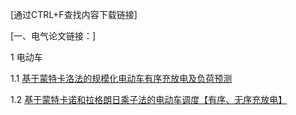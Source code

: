 [通过CTRL+F查找内容下载链接]



[一、电气论文链接：]

1 电动车

1.1 [基于蒙特卡洛法的规模化电动车有序充放电及负荷预测](https://mbd.pub/o/bread/YpqTlZZq)

1.2 [基于蒙特卡诺和拉格朗日乘子法的电动车调度【有序、无序充放电】](https://mbd.pub/o/bread/Ypuamptx)
